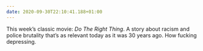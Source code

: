 ```yaml
---
date: 2020-09-30T22:10:41.188+01:00
---
```

This week’s classic movie: <cite>Do The Right Thing</cite>. A story about racism and police brutality that’s as relevant today as it was 30 years ago. How fucking depressing.
